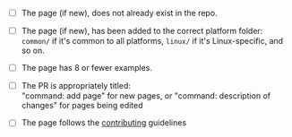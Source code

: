 <!-- Thank you for sending a PR! -->
<!-- Please perform the following checks and check all the boxes that apply. -->
<!-- If a particular point is not applicable to your PR, strike-through the line by wrapping the text in ~~double tildes~~. -->

- [ ] The page (if new), does not already exist in the repo.

- [ ] The page (if new), has been added to the correct platform folder:  
      `common/` if it's common to all platforms, `linux/` if it's Linux-specific, and so on.

- [ ] The page has 8 or fewer examples.

- [ ] The PR is appropriately titled:  
      "command: add page" for new pages, or "command: description of changes" for pages being edited

- [ ] The page follows the [contributing](https://github.com/tldr-pages/tldr/blob/master/CONTRIBUTING.md) guidelines 

